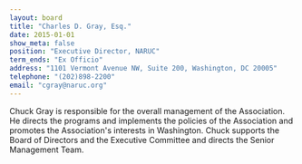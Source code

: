 ```yaml
---
layout: board
title: "Charles D. Gray, Esq."
date: 2015-01-01
show_meta: false
position: "Executive Director, NARUC"
term_ends: "Ex Officio"
address: "1101 Vermont Avenue NW, Suite 200, Washington, DC 20005"
telephone: "(202)898-2200"
email: "cgray@naruc.org"
---
```

Chuck Gray is responsible for the overall management of the Association. He directs the programs and implements the policies of the Association and promotes the Association's interests in Washington. Chuck supports the Board of Directors and the Executive Committee and directs the Senior Management Team.
